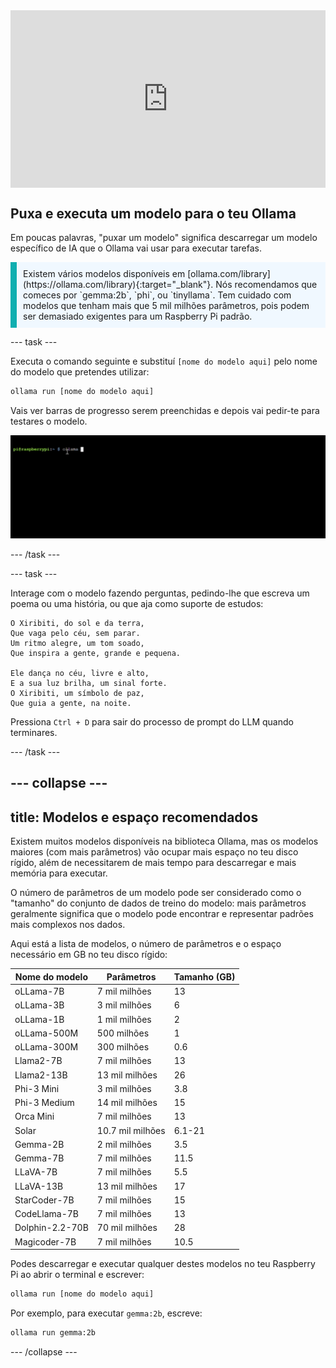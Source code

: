 <html>
  <div style="position: relative; overflow: hidden; padding-top: 56.25%;">
    <iframe style="position: absolute; top: 0; left: 0; right: 0; width: 100%; height: 100%; border: none;" src="https://www.youtube.com/embed/LZFqptMrWPA?rel=0&cc_load_policy=1" allowfullscreen allow="accelerometer; autoplay; clipboard-write; encrypted-media; gyroscope; picture-in-picture; web-share">
    </iframe>
  </div>
</html>

## Puxa e executa um modelo para o teu Ollama

Em poucas palavras, "puxar um modelo" significa descarregar um modelo específico de IA que o Ollama vai usar para executar tarefas.

<p style='border-left: solid; border-width:10px; border-color: #0faeb0; background-color: aliceblue; padding: 10px;'>
Existem vários modelos disponíveis em [ollama.com/library](https://ollama.com/library){:target="_blank"}. Nós recomendamos que comeces por `gemma:2b`, `phi`, ou `tinyllama`. Tem cuidado com modelos que tenham mais que 5 mil milhões parâmetros, pois podem ser demasiado exigentes para um Raspberry Pi padrão.
</p>

\--- task ---

Executa o comando seguinte e substituí `[nome do modelo aqui]` pelo nome do modelo que pretendes utilizar:

```sh
ollama run [nome do modelo aqui]
```

Vais ver barras de progresso serem preenchidas e depois vai pedir-te para testares o modelo.

![Uma animação que mostra uma interface de linha de comandos com um prompt a exibir "pi@raspberrypi:~ $" seguido por um comando a ser digitado.](images/run_gemma2b.gif)

\--- /task ---

\--- task ---

Interage com o modelo fazendo perguntas, pedindo-lhe que escreva um poema ou uma história, ou que aja como suporte de estudos:

```
O Xiribiti, do sol e da terra,
Que vaga pelo céu, sem parar.
Um ritmo alegre, um tom soado,
Que inspira a gente, grande e pequena.

Ele dança no céu, livre e alto,
E a sua luz brilha, um sinal forte.
O Xiribiti, um símbolo de paz,
Que guia a gente, na noite.
```

Pressiona `Ctrl + D` para sair do processo de prompt do LLM quando terminares.

\--- /task ---

## --- collapse ---

## title: Modelos e espaço recomendados

Existem muitos modelos disponíveis na biblioteca Ollama, mas os modelos maiores (com mais parâmetros) vão ocupar mais espaço no teu disco rígido, além de necessitarem de mais tempo para descarregar e mais memória para executar.

O número de parâmetros de um modelo pode ser considerado como o "tamanho" do conjunto de dados de treino do modelo: mais parâmetros geralmente significa que o modelo pode encontrar e representar padrões mais complexos nos dados.

Aqui está a lista de modelos, o número de parâmetros e o espaço necessário em GB no teu disco rígido:

| Nome do modelo                  | Parâmetros                       | Tamanho (GB) |
| ------------------------------- | -------------------------------- | ------------------------------- |
| oLLama-7B                       | 7 mil milhões                    | 13                              |
| oLLama-3B                       | 3 mil milhões                    | 6                               |
| oLLama-1B                       | 1 mil milhões                    | 2                               |
| oLLama-500M                     | 500 milhões                      | 1                               |
| oLLama-300M                     | 300 milhões                      | 0.6             |
| Llama2-7B                       | 7 mil milhões                    | 13                              |
| Llama2-13B                      | 13 mil milhões                   | 26                              |
| Phi-3 Mini                      | 3 mil milhões                    | 3.8             |
| Phi-3 Medium                    | 14 mil milhões                   | 15                              |
| Orca Mini                       | 7 mil milhões                    | 13                              |
| Solar                           | 10.7 mil milhões | 6.1-21          |
| Gemma-2B                        | 2 mil milhões                    | 3.5             |
| Gemma-7B                        | 7 mil milhões                    | 11.5            |
| LLaVA-7B                        | 7 mil milhões                    | 5.5             |
| LLaVA-13B                       | 13 mil milhões                   | 17                              |
| StarCoder-7B                    | 7 mil milhões                    | 15                              |
| CodeLlama-7B                    | 7 mil milhões                    | 13                              |
| Dolphin-2.2-70B | 70 mil milhões                   | 28                              |
| Magicoder-7B                    | 7 mil milhões                    | 10.5            |

Podes descarregar e executar qualquer destes modelos no teu Raspberry Pi ao abrir o terminal e escrever:

```bash
ollama run [nome do modelo aqui]
```

Por exemplo, para executar `gemma:2b`, escreve:

```bash
ollama run gemma:2b
```

\--- /collapse ---
